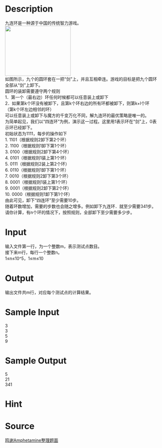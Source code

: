 
# Description

<div class="content"><div>九连环是一种源于中国的传统智力游戏。</div>
<div><img src="source/bzoj/5300/img/aHR0cHM6Ly9seWRzeS5jb20vSnVkZ2VPbmxpbmUvdXBsb2FkLzIwMTgwNC92MS5wbmc=.png" width="217" height="165" alt=""/></div>
<div>如图所示，九个的圆环套在一把“剑”上，并且互相牵连。游戏的目标是把九个圆环全部从“剑”上卸下。</div>
<div>圆环的装卸需要遵守两个规则</div>
<div>1．第一个（最右边）环任何时候都可以任意装上或卸下</div>
<div>2．如果第k个环没有被卸下，且第k个环右边的所有环都被卸下，则第k+l个环（第k个环左边相邻的环）</div>
<div>可以任意装上或卸下与魔方的千变万化不同，解九连环的最优策略是唯一的。</div>
<div>为简单起见，我们以“四连环”为例，演示这一过程。这里用1表示环在“剑”上，0表示环已经卸下。</div>
<div>初始状态为1111，每步的操作如下</div>
<div>1. 1101（根据规则2卸下第2个环）</div>
<div>2. 1100（根据规则1卸下第1个环）</div>
<div>3. 0100（根据规则2卸下第4个环）</div>
<div>4. 0101（根据规则1装上第1个环）</div>
<div>5. 0111（根据规则2装上第2个环）</div>
<div>6. 0110（根据规则1卸下第1个环）</div>
<div>7. 0010（根据规则2卸下第3个环）</div>
<div>8. 0001（根据规则1装上第1个环）</div>
<div>9. 0001（根据规则2卸下第2个环）</div>
<div>10. 0000（根据规则1卸下第1个环）</div>
<div>由此可见，卸下“四连环”至少需要10步。</div>
<div>随着环数增加，需要的步数也会随之增多。例如卸下九连环．就至少需要341步。</div>
<div>请你计算，有n个环的情况下，按照规则，全部卸下至少需要多少步。</div></div>

# Input

<div class="content"><div>输入文件第一行，为一个整数m，表示测试点数目。</div>
<div>接下来m行，每行一个整数n。</div>
<div>1≤n≤10^5，1≤m≤10</div></div>

# Output

<div class="content"><div>输出文件共m行，对应每个测试点的计算结果。</div></div>

# Sample Input

<div class="content"><span class="sampledata">3<br/>
3<br/>
5<br/>
9</span></div>

# Sample Output

<div class="content"><span class="sampledata">5<br/>
21<br/>
341</span></div>

# Hint

<div class="content"><p></p></div>

# Source

<div class="content"><p><a href="problemset.php?search=鸣谢Amphetamine整理题面">鸣谢Amphetamine整理题面</a></p></div>

